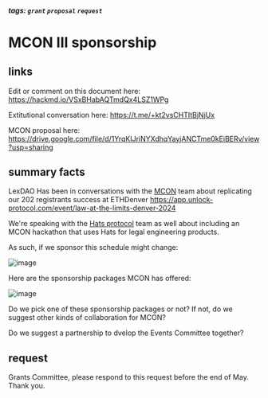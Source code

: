##### tags: `grant` `proposal` `request`

# MCON III sponsorship

## links

Edit or comment on this document here: https://hackmd.io/VSxBHabAQTmdQx4LSZ1WPg

Extitutional conversation here: https://t.me/+kt2vsCHTItBjNjUx  

MCON proposal here: https://drive.google.com/file/d/1YrqKIJriNYXdhqYayjANCTme0kEiBERv/view?usp=sharing

## summary facts

LexDAO Has been in conversations with the [MCON](https://mcon.fun) team about replicating our 202 registrants success at ETHDenver https://app.unlock-protocol.com/event/law-at-the-limits-denver-2024

We're speaking with the [Hats protocol](https://www.hatsprotocol.xyz/) team as well about including an MCON hackathon that uses Hats for legal engineering products.

As such, if we sponsor this schedule might change:

![image](https://github.com/lexDAO/Grants/assets/3211305/f8cd0256-c295-4f82-88c3-3efd6d096064)

Here are the sponsorship packages MCON has offered:

![image](https://github.com/lexDAO/Grants/assets/3211305/ae56cef3-b0f4-4a9f-b72b-51da9370571a)

Do we pick one of these sponsorship packages or not? If not, do we suggest other kinds of collaboration for MCON?

Do we suggest a partnership to dvelop the Events Committee together?

## request

Grants Committee, please respond to this request before the end of May. Thank you.
